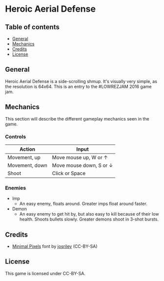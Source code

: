 Heroic Aerial Defense
=====================

## Table of contents
* [General](#general)
* [Mechanics](#mechanics)
* [Credits](#credits)
* [License](#license)

## General
Heroic Aerial Defense is a side-scrolling shmup. It's visually very simple, as the resolution is 64x64. This is an entry to the #LOWREZJAM 2016 game jam.

## Mechanics
This section will describe the different gameplay mechanics seen in the game.

### Controls
| Action         | Input                   |
|----------------|-------------------------|
| Movement, up   | Move mouse up, W or ↑   |
| Movement, down | Move mouse down, S or ↓ |
| Shoot          | Click or Space          |

### Enemies
- Imp
    - An easy enemy, floats around. Greater imps float around faster.
- Demon
    - An easy enemy to get hit by, but also easy to kill because of their low health. Shoots bullets slowly. Greater demons shoot in 3-shot bursts.

## Credits
* [Minimal Pixels](http://fontstruct.com/fontstructions/show/1264958/) font by [josriley](http://fontstruct.com/fontstructors/708995/) (CC-BY-SA)

## License
This game is licensed under CC-BY-SA.
